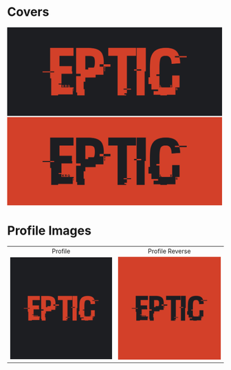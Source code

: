 # Covers
<img src="https://github.com/EPTIC-Solutions/art/blob/master/cover.png" width="500">
<img src="https://github.com/EPTIC-Solutions/art/blob/master/cover-reverse.png" width="500">

# Profile Images
<table align="center">
  <tr>
    <td align="center">Profile</td>
    <td align="center">Profile Reverse</td>
  </tr>
  <tr>
    <td><img src="https://github.com/EPTIC-Solutions/art/blob/master/profile.png" width="300"></td>
    <td><img src="https://github.com/EPTIC-Solutions/art/blob/master/profile-reverse.png" width="300"></td>
  </tr>
</table>
